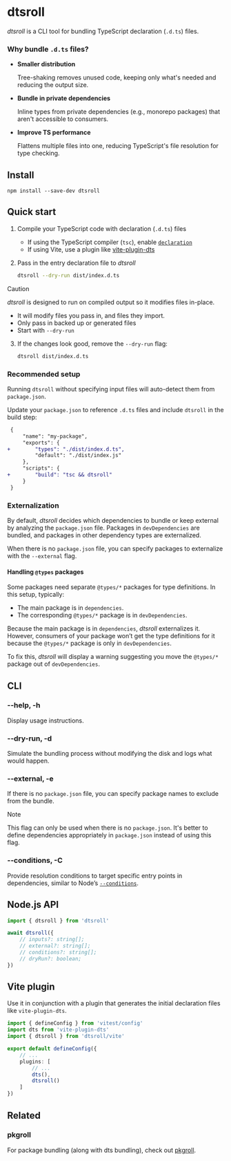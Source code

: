 # dtsroll

_dtsroll_ is a CLI tool for bundling TypeScript declaration (`.d.ts`) files.

### Why bundle `.d.ts` files?

- **Smaller distribution**

	Tree-shaking removes unused code, keeping only what's needed and reducing the output size.

- **Bundle in private dependencies**

	Inline types from private dependencies (e.g., monorepo packages) that aren't accessible to consumers.

- **Improve TS performance**

	Flattens multiple files into one, reducing TypeScript's file resolution for type checking.

## Install
```
npm install --save-dev dtsroll
```

## Quick start

1. Compile your TypeScript code with declaration (`.d.ts`) files
	- If using the TypeScript compiler (`tsc`), enable [`declaration`](https://www.typescriptlang.org/tsconfig/#declaration)
	- If using Vite, use a plugin like [vite-plugin-dts](https://www.npmjs.com/package/vite-plugin-dts)

2. Pass in the entry declaration file to _dtsroll_

	```sh
	dtsroll --dry-run dist/index.d.ts
	```

> [!CAUTION]
> _dtsroll_ is designed to run on compiled output so it modifies files in-place.
> - It will modify files you pass in, and files they import.
> - Only pass in backed up or generated files
> - Start with `--dry-run`

3. If the changes look good, remove the `--dry-run` flag:

	```sh
	dtsroll dist/index.d.ts
	```

### Recommended setup

Running `dtsroll` without specifying input files will auto-detect them from `package.json`.

Update your `package.json` to reference `.d.ts` files and include `dtsroll` in the build step:  
```diff
 {
     "name": "my-package",
     "exports": {
+        "types": "./dist/index.d.ts",
         "default": "./dist/index.js"
     },
     "scripts": {
+        "build": "tsc && dtsroll"
     }
 }
```

### Externalization

By default, _dtsroll_ decides which dependencies to bundle or keep external by analyzing the `package.json` file. Packages in `devDependencies` are bundled, and packages in other dependency types are externalized.

When there is no `package.json` file, you can specify packages to externalize with the `--external` flag.

#### Handling `@types` packages

Some packages need separate `@types/*` packages for type definitions. In this setup, typically:

- The main package is in `dependencies`.
- The corresponding `@types/*` package is in `devDependencies`.

Because the main package is in `dependencies`,  _dtsroll_ externalizes it. However, consumers of your package won’t get the type definitions for it because the `@types/*` package is only in `devDependencies`.

To fix this, _dtsroll_ will display a warning suggesting you move the `@types/*` package out of `devDependencies`.

## CLI

### --help, -h
Display usage instructions.

### --dry-run, -d
Simulate the bundling process without modifying the disk and logs what would happen.

### --external, -e
If there is no `package.json` file, you can specify package names to exclude from the bundle.

> [!NOTE]
> This flag can only be used when there is no `package.json`. It's better to define dependencies appropriately in `package.json` instead of using this flag.

### --conditions, -C
Provide resolution conditions to target specific entry points in dependencies, similar to Node’s [`--conditions`](https://nodejs.org/api/cli.html#-c-condition---conditionscondition).

## Node.js API
```ts
import { dtsroll } from 'dtsroll'

await dtsroll({
    // inputs?: string[];
    // external?: string[];
    // conditions?: string[];
    // dryRun?: boolean;
})
```

## Vite plugin

Use it in conjunction with a plugin that generates the initial declaration files like `vite-plugin-dts`.

```ts
import { defineConfig } from 'vitest/config'
import dts from 'vite-plugin-dts'
import { dtsroll } from 'dtsroll/vite'

export default defineConfig({
    // ...
    plugins: [
        // ...
        dts(),
        dtsroll()
    ]
})
```

## Related

### pkgroll
For package bundling (along with dts bundling), check out [pkgroll](https://github.com/privatenumber/pkgroll).
